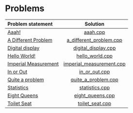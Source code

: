 # Problems

|    Problem statement     |           Solution           |
|:-------------------------|:----------------------------:|
| [Aaah!][]                | [aaah.cpp][]                 |
| [A Different Problem][]  | [a_different_problem.cpp][]  |
| [Digital display][]      | [digital_display.cpp][]      |
| [Hello World!][]         | [hello_world.cpp][]          |
| [Imperial Measurement][] | [imperial_measurement.cpp][] |
| [In or Out][]            | [in_or_out.cpp][]            |
| [Quite a problem][]      | [quite_a_problem.cpp][]      |
| [Statistics][]           | [statistics.cpp][]           |
| [Eight Queens][]         | [eight_queens.cpp][]         |
| [Toilet Seat][]          | [toilet_seat.cpp][]          |

[Aaah!]:                https://open.kattis.com/problems/aaah
[A Different Problem]:  https://open.kattis.com/problems/different
[Digital display]:      https://open.kattis.com/problems/display
[Hello World!]:         https://open.kattis.com/problems/hello
[Imperial Measurement]: https://open.kattis.com/problems/measurement
[In or Out]:            https://open.kattis.com/problems/mandelbrot
[Quite a problem]:      https://open.kattis.com/problems/quiteaproblem
[Statistics]:           https://open.kattis.com/problems/statistics
[Eight Queens]:         https://open.kattis.com/problems/8queens
[Toilet Seat]:          https://open.kattis.com/problems/toilet

[aaah.cpp]:                 aaah.cpp
[a_different_problem.cpp]:  a_different_problem.cpp
[digital_display.cpp]:      digital_display.cpp
[hello_world.cpp]:          hello_world.cpp
[imperial_measurement.cpp]: imperial_measurement.cpp
[in_or_out.cpp]:            in_or_out.cpp
[quite_a_problem.cpp]:      quite_a_problem.cpp
[statistics.cpp]:           statistics.cpp
[eight_queens.cpp]:         eight_queens.cpp
[toilet_seat.cpp]:          toilet_seat.cpp
